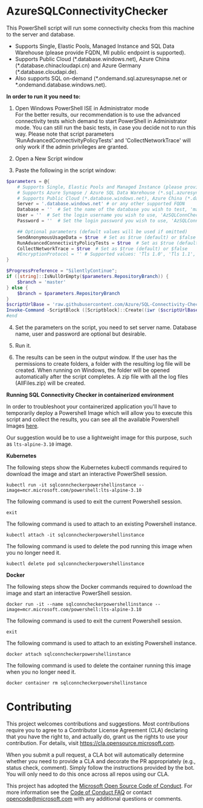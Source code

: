 # AzureSQLConnectivityChecker

This PowerShell script will run some connectivity checks from this machine to the server and database.  
- Supports Single, Elastic Pools, Managed Instance and SQL Data Warehouse (please provide FQDN, MI public endpoint is supported).
- Supports Public Cloud (\*.database.windows.net), Azure China (\*.database.chinacloudapi.cn) and Azure Germany (\*.database.cloudapi.de).   
- Also supports SQL on-demand (\*.ondemand.sql.azuresynapse.net or \*.ondemand.database.windows.net).  

**In order to run it you need to:**
1. Open Windows PowerShell ISE in Administrator mode  
For the better results, our recommendation is to use the advanced connectivity tests which demand to start PowerShell in Administrator mode. You can still run the basic tests, in case you decide not to run this way. Please note that script parameters 'RunAdvancedConnectivityPolicyTests' and 'CollectNetworkTrace' will only work if the admin privileges are granted.

2. Open a New Script window

3. Paste the following in the script window:

```powershell
$parameters = @{
    # Supports Single, Elastic Pools and Managed Instance (please provide FQDN, MI public endpoint is supported)
    # Supports Azure Synapse / Azure SQL Data Warehouse (*.sql.azuresynapse.net / *.database.windows.net)
    # Supports Public Cloud (*.database.windows.net), Azure China (*.database.chinacloudapi.cn) and Azure Germany (*.database.cloudapi.de)
    Server = '.database.windows.net' # or any other supported FQDN
    Database = ''  # Set the name of the database you wish to test, 'master' will be used by default if nothing is set
    User = ''  # Set the login username you wish to use, 'AzSQLConnCheckerUser' will be used by default if nothing is set
    Password = ''  # Set the login password you wish to use, 'AzSQLConnCheckerPassword' will be used by default if nothing is set

    ## Optional parameters (default values will be used if omitted)
    SendAnonymousUsageData = $true  # Set as $true (default) or $false
    RunAdvancedConnectivityPolicyTests = $true  # Set as $true (default) or $false, this will load the library from Microsoft's GitHub repository needed for running advanced connectivity tests
    CollectNetworkTrace = $true  # Set as $true (default) or $false
    #EncryptionProtocol = '' # Supported values: 'Tls 1.0', 'Tls 1.1', 'Tls 1.2'; Without this parameter operating system will choose the best protocol to use
}

$ProgressPreference = "SilentlyContinue";
if ([string]::IsNullOrEmpty($parameters.RepositoryBranch)) {
    $branch = 'master'
} else {
    $branch = $parameters.RepositoryBranch
}
$scriptUrlBase = 'raw.githubusercontent.com/Azure/SQL-Connectivity-Checker/' + $branch
Invoke-Command -ScriptBlock ([Scriptblock]::Create((iwr ($scriptUrlBase+'/AzureSQLConnectivityChecker.ps1')).Content)) -ArgumentList $parameters
#end
```
4. Set the parameters on the script, you need to set server name. Database name, user and password are optional but desirable.

5. Run it.

6. The results can be seen in the output window.
If the user has the permissions to create folders, a folder with the resulting log file will be created.
When running on Windows, the folder will be opened automatically after the script completes.
A zip file with all the log files (AllFiles.zip) will be created.

**Running SQL Connectivity Checker in containerized environment**

In order to troubleshoot your containerized application you'll have to temporarily deploy a Powershell Image which will allow you to execute this script and collect the results, you can see all the available Powershell Images [here](https://hub.docker.com/_/microsoft-powershell).

Our suggestion would be to use a lightweight image for this purpose, such as `lts-alpine-3.10` image.

**Kubernetes**

The following steps show the Kubernetes kubectl commands required to download the image and start an interactive PowerShell session.

```
kubectl run -it sqlconncheckerpowershellinstance --image=mcr.microsoft.com/powershell:lts-alpine-3.10
```

The following command is used to exit the current Powershell session.
```
exit
```

The following command is used to attach to an existing Powershell instance.
```
kubectl attach -it sqlconncheckerpowershellinstance
```

The following command is used to delete the pod running this image when you no longer need it.

```
kubectl delete pod sqlconncheckerpowershellinstance
```

**Docker**

The following steps show the Docker commands required to download the image and start an interactive PowerShell session.

```
docker run -it --name sqlconncheckerpowershellinstance --image=mcr.microsoft.com/powershell:lts-alpine-3.10
```

The following command is used to exit the current Powershell session.
```
exit
```

The following command is used to attach to an existing Powershell instance.
```
docker attach sqlconncheckerpowershellinstance
```

The following command is used to delete the container running this image when you no longer need it.

```
docker container rm sqlconncheckerpowershellinstance
```


# Contributing

This project welcomes contributions and suggestions.  Most contributions require you to agree to a
Contributor License Agreement (CLA) declaring that you have the right to, and actually do, grant us
the rights to use your contribution. For details, visit https://cla.opensource.microsoft.com.

When you submit a pull request, a CLA bot will automatically determine whether you need to provide
a CLA and decorate the PR appropriately (e.g., status check, comment). Simply follow the instructions
provided by the bot. You will only need to do this once across all repos using our CLA.

This project has adopted the [Microsoft Open Source Code of Conduct](https://opensource.microsoft.com/codeofconduct/).
For more information see the [Code of Conduct FAQ](https://opensource.microsoft.com/codeofconduct/faq/) or
contact [opencode@microsoft.com](mailto:opencode@microsoft.com) with any additional questions or comments.
